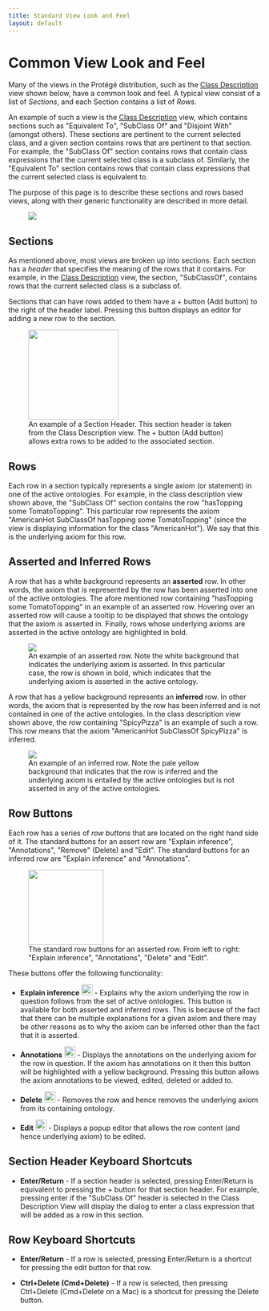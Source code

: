 ```yaml
---
title: Standard View Look and Feel
layout: default
---
```


# Common View Look and Feel

Many of the views in the Protégé distribution, such as the [Class Description]({{site.baseurl}}/views/class-description) view shown below, have a common look and feel.  A typical view consist of a list of *Sections*, and each Section contains a list of *Rows*.  

An example of such a view is the [Class Description]({{site.baseurl}}/views/class-description) view, which contains sections such as "Equivalent To", "SubClass Of" and "Disjoint With" (amongst others).  These sections are pertinent to the current selected class, and a given section contains rows that are pertinent to that section.  For example, the "SubClass Of" section contains rows that contain class expressions that the current selected class is a subclass of.  Similarly, the "Equivalent To" section contains rows that contain class expressions that the current selected class is equivalent to.

The purpose of this page is to describe these sections and rows based views, along with their generic functionality are described in more detail.

<figure>
<img src="{{site.baseurl}}/assets/frame/frame.svg" style="max-width: 100%;"/>
</figure>

## Sections

As mentioned above, most views are broken up into sections.  Each section has a *header* that specifies the meaning of the rows that it contains.  For example, in the [Class Description]({{site.baseurl}}/views/class-description) view, the section, "SubClassOf", contains rows that the current selected class is a subclass of.    

Sections that can have rows added to them have a + button (Add button) to the right of the header label. Pressing this button displays an editor for adding a new row to the section.

<figure>
<img src="{{site.baseurl}}/assets/frame/subclass-of-section-header.png" width="180px"/>
<figcaption>An example of a Section Header.  This section header is taken from the Class Description view.  The + button (Add button) allows extra rows to be added to the associated section.</figcaption>
</figure>

## Rows

Each row in a section typically represents a single axiom (or statement) in one of the active ontologies. For example, in the class description view shown above, the "SubClass Of" section contains the row "hasTopping some TomatoTopping".  This particular row represents the axiom "AmericanHot SubClassOf hasTopping some TomatoTopping" (since the view is displaying information for the class "AmericanHot").  We say that this is the underlying axiom for this row.

## Asserted and Inferred Rows

A row that has a white background represents an **asserted** row.  In other words, the axiom that is represented by the row has been asserted into one of the active ontologies.  The afore mentioned row containing "hasTopping some TomatoTopping" in an example of an asserted row.  Hovering over an asserted row will cause a tooltip to be displayed that shows the ontology that the axiom is asserted in. Finally, rows whose underlying axioms are asserted in the active ontology are highlighted in bold.

<figure>
<img src="{{site.baseurl}}/assets/frame/asserted-row.png" style="max-width: 100%;"/>
<figcaption>An example of an asserted row.  Note the white background that indicates the underlying axiom is asserted.  In this particular case, the row is shown in bold, which indicates that the underlying axiom is asserted in the active ontology.</figcaption>
</figure>

A row that has a yellow background represents an **inferred** row.  In other words, the axiom that is represented by the row has been inferred and is not contained in one of the active ontologies.  In the class description view shown above, the row containing "SpicyPizza" is an example of such a row.  This row means that the axiom "AmericanHot SubClassOf SpicyPizza" is inferred.

<figure>
<img src="{{site.baseurl}}/assets/frame/inferred-row.png" style="max-width: 100%;"/>
<figcaption>An example of an inferred row.  Note the pale yellow background that indicates that the row is inferred and the underlying axiom is entailed by the active ontologies but is not asserted in any of the active ontologies.</figcaption>
</figure>

## Row Buttons
Each row has a series of *row buttons* that are located on the right hand side of it.  The standard buttons for an assert row are "Explain inference", "Annotations", "Remove" (Delete) and "Edit".  The standard buttons for an inferred row are "Explain inference" and "Annotations".  

<figure>
<img src="{{site.baseurl}}/assets/frame/row-buttons.png" style="width: 150px; max-width: 100%;"/>
<figcaption>
The standard row buttons for an asserted row.  From left to right: "Explain inference", "Annotations", "Delete" and "Edit".
</figcaption>
</figure>

These buttons offer the following functionality:

* **Explain inference** <img src="{{site.baseurl}}/assets/frame/button-explain-inference.png" width="22px"/> - Explains why the axiom underlying the row in question follows from the set of active ontologies.  This button is available for both asserted and inferred rows.  This is because of the fact that there can be multiple explanations for a given axiom and there may be other reasons as to why the axiom can be inferred other than the fact that it is asserted.

* **Annotations** <img src="{{site.baseurl}}/assets/frame/button-annotations.png" width="22px"/> - Displays the annotations on the underlying axiom for the row in question.  If the axiom has annotations on it then this button will be highlighted with a yellow background.  Pressing this button allows the axiom annotations to be viewed, edited, deleted or added to.

* **Delete** <img src="{{site.baseurl}}/assets/frame/button-delete.png" width="22px"/> - Removes the row and hence removes the underlying axiom from its containing ontology.  

* **Edit** <img src="{{site.baseurl}}/assets/frame/button-edit.png" width="22px"/> - Displays a popup editor that allows the row content (and hence underlying axiom) to be edited.

## Section Header Keyboard Shortcuts

* **Enter/Return** - If a section header is selected, pressing Enter/Return is equivalent to pressing the + button for that section header.  For example, pressing enter if the "SubClass Of" header is selected in the Class Description View will display the dialog to enter a class expression that will be added as a row in this section.


## Row Keyboard Shortcuts

* **Enter/Return** - If a row is selected, pressing Enter/Return is a shortcut for pressing the edit button for that row.  

* **Ctrl+Delete (Cmd+Delete)** - If a row is selected, then pressing Ctrl+Delete (Cmd+Delete on a Mac) is a shortcut for pressing the Delete button.
